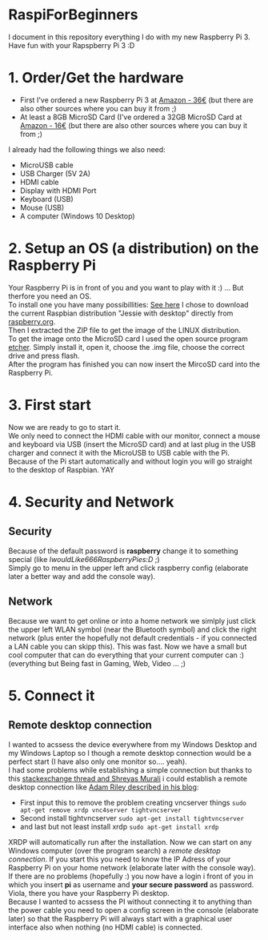 # RaspiForBeginners
I document in this repository everything I do with my new Raspberry Pi 3. Have fun with your Rapspberry Pi 3 :D

# 1. Order/Get the hardware
* First I've ordered a new Raspberry Pi 3 at [Amazon - 36€](https://www.amazon.de/Raspberry-Pi-Prozessor-Quad-Core-cortex-a53/dp/B01CD5VC92/ref=sr_1_4?s=computers&ie=UTF8&qid=1501606913&sr=1-4&keywords=raspberry+pi+3) (but there are also other sources where you can buy it from ;)
* At least a 8GB MicroSD Card (I've ordered a 32GB MicroSD Card at [Amazon - 16€](https://www.amazon.de/gp/product/B013UDL5RU/ref=oh_aui_detailpage_o00_s01?ie=UTF8&psc=1) (but there are also other sources where you can buy it from ;)

I already had the following things we also need:
* MicroUSB cable
* USB Charger (5V 2A)
* HDMI cable
* Display with HDMI Port
* Keyboard (USB)
* Mouse (USB)
* A computer (Windows 10 Desktop)

# 2. Setup an OS (a distribution) on the Raspberry Pi
Your Raspberry Pi is in front of you and you want to play with it :) ... But therfore you need an OS.<br>
To install one you have many possibillities: [See here](https://www.raspberrypi.org/learning/software-guide/quickstart/)
I chose to download the current Raspbian distribution "Jessie with desktop" directly from [raspberry.org](https://www.raspberrypi.org/downloads/raspbian/).<br>
Then I extracted the ZIP file to get the image of the LINUX distribution.<br>
To get the image onto the MicroSD card I used the open source program [etcher](https://etcher.io/). Simply install it, open it, choose the .img file, choose the correct drive and press flash.<br>
After the program has finished you can now insert the MircoSD card into the Raspberry Pi.

# 3. First start
Now we are ready to go to start it.<br>
We only need to connect the HDMI cable with our monitor, connect a mouse and keyboard via USB (insert the MicroSD card) and at last plug in the USB charger and connect it with the MicroUSB to USB cable with the Pi.<br>
Because of the Pi start automatically and without login you will go straight to the desktop of Raspbian. YAY

# 4. Security and Network
## Security
Because of the default password is **raspberry** change it to something special (like *IwouldLike666RaspberryPies:D* ;)<br>
Simply go to menu in the upper left and click raspberry config (elaborate later a better way and add the console way).
## Network
Because we want to get online or into a home network we simlply just click the upper left WLAN symbol (near the Bluetooth symbol) and click the right network (plus enter the hopefully not default credentials - if you connected a LAN cable you can skipp this).
This was fast. Now we have a small but cool computer that can do everything that your current computer can :) (everything but Being fast in Gaming, Web, Video ... ;)

# 5. Connect it
## Remote desktop connection
I wanted to acssess the device everywhere from my Windows Desktop and my Windows Laptop so I though a remote desktop connection would be a perfect start (I have also only one monitor so.... yeah).<br>
I had some problems while establishing a simple connection but thanks to this [stackexchange thread and Shreyas Murali](https://raspberrypi.stackexchange.com/questions/56413/error-problem-connecting-to-raspberry-pi-3-with-xrdp/56415#56415) i could establish a remote desktop connection like [Adam Riley described in his blog](http://www.raspberrypiblog.com/2012/10/how-to-setup-remote-desktop-from.html):
* First input this to remove the problem creating vncserver things `sudo apt-get remove xrdp vnc4server tightvncserver`
* Second install tightvncserver `sudo apt-get install tightvncserver`
* and last but not least install xrdp `sudo apt-get install xrdp`

XRDP will automatically run after the installation. Now we can start on any Windows computer (over the program search) a *remote desktop connection*. If you start this you need to know the IP Adress of your Raspberry Pi on your home network (elaborate later with the console way). If there are no problems (hopefully :) you now have a login i front of you in which you insert **pi** as username and **your secure password** as password. Viola, there you have your Raspberry Pi desktop.<br>
Because I wanted to acssess the PI without connecting it to anything than the power cable you need to open a config screen in the console (elaborate later) so that the Raspberry Pi will always start with a graphical user interface also when nothing (no HDMI cable) is connected.
